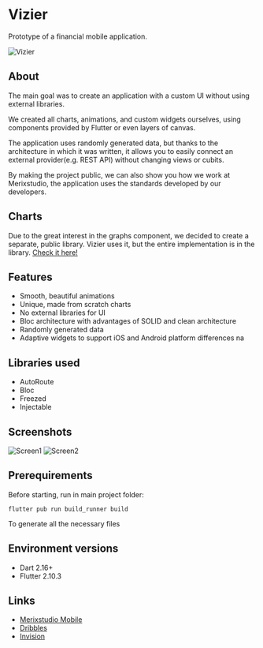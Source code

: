 # Vizier
Prototype of a financial mobile application.

![Vizier](https://cdn.dribbble.com/users/2041249/screenshots/16827492/media/986a5e3073542c34840e3cf8350961ab.jpg?compress=1&resize=1200x900&vertical=top)
## About
The main goal was to create an application with a custom UI without using external libraries.

We created all charts, animations, and custom widgets ourselves, using components provided by Flutter or even layers of canvas.


The application uses randomly generated data, but thanks to the architecture in which it was written, it allows you to easily connect an external provider(e.g. REST API) without changing views or cubits.

By making the project public, we can also show you how we work at Merixstudio, the application uses the standards developed by our developers.

## Charts
Due to the great interest in the graphs component, we decided to create a separate, public library.
Vizier uses it, but the entire implementation is in the library.
[Check it here!](https://pub.dev/packages/mrx_charts)

## Features
- Smooth, beautiful animations
- Unique, made from scratch charts
- No external libraries for UI
- Bloc architecture with advantages of SOLID and clean architecture
- Randomly generated data
- Adaptive widgets to support iOS and Android platform differences
na
## Libraries used
- AutoRoute
- Bloc
- Freezed
- Injectable

## Screenshots
![Screen1](https://cdn.dribbble.com/users/2041249/screenshots/16233930/media/8470baa5a4b7cef8fc4d19321e67bffb.png?compress=1&resize=1200x900&vertical=top)
![Screen2](https://cdn.dribbble.com/users/3516795/screenshots/16448643/media/137557238a9bbad7eb472ce05a80bd52.png?compress=1&resize=1200x900&vertical=top)

## Prerequirements
Before starting, run in main project folder:

`flutter pub run build_runner build`

To generate all the necessary files
## Environment versions
- Dart 2.16+
- Flutter 2.10.3

## Links
- [Merixstudio Mobile](https://www.merixstudio.com/services/mobile-app-development/)
- [Dribbles](https://dribbble.com/Merixstudio/projects/5011721-Vizier)
- [Invision](https://projects.invisionapp.com/share/4A10C0E0W629#/screens)
